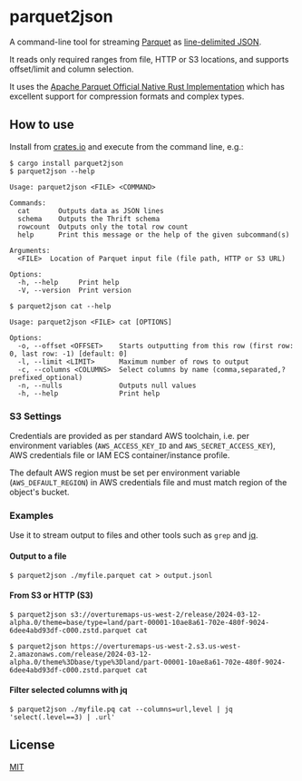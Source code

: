 # parquet2json

A command-line tool for streaming [Parquet](https://parquet.apache.org) as [line-delimited JSON](https://en.wikipedia.org/wiki/JSON_streaming#Line-delimited_JSON).

It reads only required ranges from file, HTTP or S3 locations, and supports offset/limit and column selection.

It uses the [Apache Parquet Official Native Rust Implementation](https://github.com/apache/arrow-rs/tree/master/parquet) which has excellent support for compression formats and complex types.

## How to use

Install from [crates.io](https://crates.io) and execute from the command line, e.g.:

```shell
$ cargo install parquet2json
$ parquet2json --help

Usage: parquet2json <FILE> <COMMAND>

Commands:
  cat       Outputs data as JSON lines
  schema    Outputs the Thrift schema
  rowcount  Outputs only the total row count
  help      Print this message or the help of the given subcommand(s)

Arguments:
  <FILE>  Location of Parquet input file (file path, HTTP or S3 URL)

Options:
  -h, --help     Print help
  -V, --version  Print version

$ parquet2json cat --help

Usage: parquet2json <FILE> cat [OPTIONS]

Options:
  -o, --offset <OFFSET>    Starts outputting from this row (first row: 0, last row: -1) [default: 0]
  -l, --limit <LIMIT>      Maximum number of rows to output
  -c, --columns <COLUMNS>  Select columns by name (comma,separated,?prefixed_optional)
  -n, --nulls              Outputs null values
  -h, --help               Print help
```

### S3 Settings

Credentials are provided as per standard AWS toolchain, i.e. per environment variables (`AWS_ACCESS_KEY_ID` and `AWS_SECRET_ACCESS_KEY`), AWS credentials file or IAM ECS container/instance profile.

The default AWS region must be set per environment variable (`AWS_DEFAULT_REGION`) in AWS credentials file and must match region of the object's bucket.

### Examples

Use it to stream output to files and other tools such as `grep` and [jq](https://stedolan.github.io/jq/).

#### Output to a file

```shell
$ parquet2json ./myfile.parquet cat > output.jsonl
```

#### From S3 or HTTP (S3)

```shell
$ parquet2json s3://overturemaps-us-west-2/release/2024-03-12-alpha.0/theme=base/type=land/part-00001-10ae8a61-702e-480f-9024-6dee4abd93df-c000.zstd.parquet cat
```

```shell
$ parquet2json https://overturemaps-us-west-2.s3.us-west-2.amazonaws.com/release/2024-03-12-alpha.0/theme%3Dbase/type%3Dland/part-00001-10ae8a61-702e-480f-9024-6dee4abd93df-c000.zstd.parquet cat
```

#### Filter selected columns with jq

```shell
$ parquet2json ./myfile.pq cat --columns=url,level | jq 'select(.level==3) | .url'
```

## License

[MIT](LICENSE.md)

